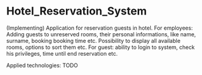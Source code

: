# Hotel_Reservation_System
(Implementing)
Application for reservation guests in hotel. For employees: Adding guests to unreserved rooms, their personal informations, 
like name, surname, booking booking time etc. Possibility to display all available rooms, options to sort them etc. 
For guest: ability to login to system, check his privileges, time until end reservation etc.


Applied technologies:
TODO
